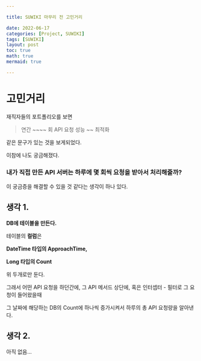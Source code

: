 ```yaml
---

title: SUWIKI 마무리 전 고민거리

date: 2022-06-17
categories: [Project, SUWIKI]
tags: [SUWIKI]
layout: post
toc: true
math: true
mermaid: true

---
```


# 고민거리

재직자들의 포트폴리오를 보면

> 연간 ~~~~ 회 API 요청 성능 ~~ 최적화

같은 문구가 있는 것을 보게되었다.

이참에 나도 궁금해졌다.

### 내가 직접 만든 API 서버는 하루에 몇 회씩 요청을 받아서 처리해줄까?

이 궁금증을 해결할 수 있을 것 같다는 생각이 하나 있다.

## 생각 1.

**DB에 테이블을 만든다.**

테이블의 **컬럼**은

**DateTime 타입의 ApproachTime,**

**Long 타입의 Count**

위 두개로만 둔다.

그래서 어떤 API 요청을 하던간에, 그 API 메서드 상단에, 혹은 인터셉터 - 필터로 그 요청이 들어왔을때

그 날짜에 해당하는 DB의 Count에 하나씩 증가시켜서 하루의 총 API 요청량을 알아낸다.

## 생각 2.

아직 없음...
